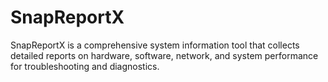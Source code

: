 # SnapReportX
SnapReportX is a comprehensive system information tool that collects detailed reports on hardware, software, network, and system performance for troubleshooting and diagnostics.

